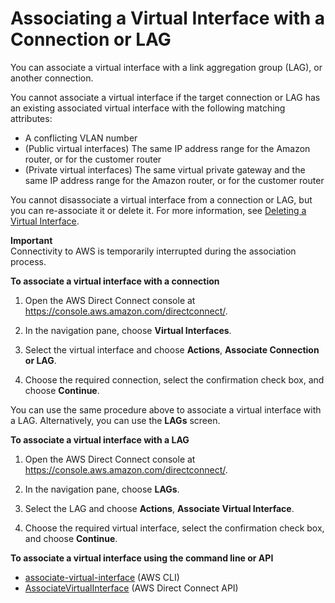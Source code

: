 # Associating a Virtual Interface with a Connection or LAG<a name="associate-vif"></a>

You can associate a virtual interface with a link aggregation group \(LAG\), or another connection\.

You cannot associate a virtual interface if the target connection or LAG has an existing associated virtual interface with the following matching attributes:
+ A conflicting VLAN number
+ \(Public virtual interfaces\) The same IP address range for the Amazon router, or for the customer router
+ \(Private virtual interfaces\) The same virtual private gateway and the same IP address range for the Amazon router, or for the customer router

You cannot disassociate a virtual interface from a connection or LAG, but you can re\-associate it or delete it\. For more information, see [Deleting a Virtual Interface](deletevif.md)\.

**Important**  
Connectivity to AWS is temporarily interrupted during the association process\.

**To associate a virtual interface with a connection**

1. Open the AWS Direct Connect console at [https://console\.aws\.amazon\.com/directconnect/](https://console.aws.amazon.com/directconnect/)\.

1. In the navigation pane, choose **Virtual Interfaces**\.

1. Select the virtual interface and choose **Actions**, **Associate Connection or LAG**\.

1. Choose the required connection, select the confirmation check box, and choose **Continue**\.

You can use the same procedure above to associate a virtual interface with a LAG\. Alternatively, you can use the **LAGs** screen\.

**To associate a virtual interface with a LAG**

1. Open the AWS Direct Connect console at [https://console\.aws\.amazon\.com/directconnect/](https://console.aws.amazon.com/directconnect/)\.

1. In the navigation pane, choose **LAGs**\.

1. Select the LAG and choose **Actions**, **Associate Virtual Interface**\.

1. Choose the required virtual interface, select the confirmation check box, and choose **Continue**\.

**To associate a virtual interface using the command line or API**
+ [associate\-virtual\-interface](https://docs.aws.amazon.com/cli/latest/reference/directconnect/associate-virtual-interface.html) \(AWS CLI\)
+ [AssociateVirtualInterface](https://docs.aws.amazon.com/directconnect/latest/APIReference/API_AssociateVirtualInterface.html) \(AWS Direct Connect API\)